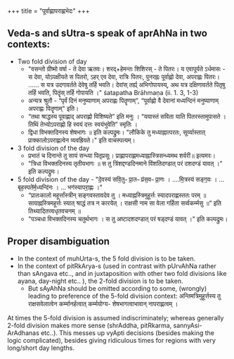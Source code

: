 +++
title = "पूर्वाह्णापराह्णभेदः"
+++

## Veda-s and sUtra-s speak of aprAhNa in two contexts:

- Two fold division of day
  - "वसन्तो ग्रीष्मो वर्षा - ते देवा ऋतवः। शरद्+हेमन्तः शिशिरस् - ते पितरः। य एवापूर्यते ऽर्धमासः - स देवा, योऽपक्षीयते स पितरो, ऽहर् एव देवा, रात्रिः पितरः, पुनरह्नः पूर्वाह्णो देवा, अपराह्णः पितरः। ...... स यत्र उदगावर्तते देवेषु तर्हि भवति। देवांस् तर्ह्य् अभिगोपायस्य्, अथ यत्र दक्षिणावर्तते पितृषु तर्हि भवति, पितॄंस् तर्हि गोपायति ।" śatapatha Brāhmaṇa (ii. 1. 3, 1-3)
  - अन्यत्र श्रुतौ -  “पृर्वं दिनं मनुष्याणाम् अपराह्णः पितॄणाम्”, “पूर्वाह्णो वै देवानां मध्यन्दिनं मनुष्याणाम् अपराह्णः पितॄणाम्" इति।
  - “तथा श्राद्धस्य पूवाह्णाद् अपराह्णो विशिष्यते” इति मनुः । “ययास्तं सविता याति पितरस्तामुपासते । तिथिं तेभ्योऽपराह्णो हि स्वयं दत्तः स्वयंभुवेति” स्मृतिः ।
  - द्विधा विभक्तदिनस्य शेषभागः ॥ इति कल्पद्रुमः। "लौकिके तु मध्याह्नात्परतः, सूर्य्यास्तात् प्राक्कालोऽपराह्णत्वेन व्यवह्रियते।" इति वाचस्पत्यम्।
- 3 fold division of the day
  - प्रभातं च दिनान्ते तु सायं सन्ध्या पितृप्रसूः। प्राह्णापराह्णमध्याह्नास्त्रिसन्ध्यमथ शर्वरी॥ इत्यमरः।
  - "त्रिधा विभक्तदिनस्य तृतीयभागः ॥ स तु त्रिंशद्दण्डदिनमाने विंशतिदण्डात् परं दशदण्डं यावत् ।" इति कल्पद्रुमः।
- 5 fold division of the day - "दे॒वस्य॑ सवि॒तुᳶ प्रा॒तᳶ प्र॑स॒वᳶ प्रा॒णः । ....मि॒त्रस्य॑ सङ्ग॒वः । ... बृह॒स्पते॑र्म॒ध्यन्दि॑नः । ...  भग॑स्यापरा॒ह्णः ।"
  - “प्रातःकालो महूर्त्तांस्त्रीन् सङ्गवस्तावदेव तु । मध्याह्नस्त्रिमुहूर्त्तः स्यादपराह्णस्ततः परम् ॥ सायाह्नस्त्रिमहूर्त्तः स्यात् श्राद्धं तत्र न कारयेत् । राक्षसी नाम सा वेला गर्हिता सर्व्वकर्म्मसु ॥” इति तिथ्यादितत्त्वधृतवचनम् ॥
  - "पञ्चधा विभक्तदिनस्य चतुर्थभागः । स तु अष्टादशदण्डात् परं षड्दण्डं यावत् ।" इति कल्पद्रुमः।

## Proper disambiguation
- In the context of muhUrta-s, the 5 fold division is to be taken.
- In the context of pitRkArya-s (used in contrast with pUrvAhNa rather than sAngava etc.., and in juxtaposition with other two fold divisions like ayana, day-night etc.. ), the 2-fold division is to be taken.
  - But sAyAhNa should be omitted according to some, (wrongly) leading to preference of the 5-fold division context: अन्तिमत्रिमुहूर्त्तस्य तु राक्षसवेलात्वेन कर्म्मानर्हत्वात् कर्म्मयोग्य- शेषभागत्वाभावान् नापराह्णत्वम् । 


At times the 5-fold division is assumed indiscriminately; whereas generally 2-fold division makes more sense (shrAddha, pitRkarma, sannyAsi-ArAdhanas etc..). This messes up vyApti decisions (besides making the logic complicated), besides giving ridiculous times for regions with very long/short  day lengths. 
